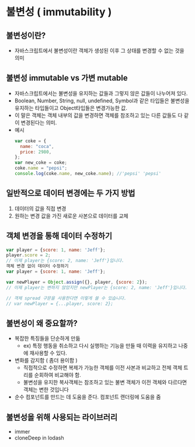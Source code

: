 # 불변성 ( immutability )

## 불변성이란?

- 자바스크립트에서 불변성이란 객체가 생성된 이후 그 상태를 변경할 수 없는 것을 의미

## 불변성 immutable vs 가변 mutable

- 자바스크립트에서는 불변성을 유지하는 값들과 그렇지 않은 값들이 나누어져 있다.
- Boolean, Number, String, null, undefined, Symbol과 같은 타입들은 불변성을 유지하는 타입들이고 Object타입들은 변경가능한 값.
- 이 말은 객체는 객체 내부의 값을 변경하면 객체를 참조하고 있는 다른 값들도 다 같이 변경된다는 의미.
- 예시
  ```js
  var coke = {
    name: "coca",
    price: 2980,
  };
  var new_coke = coke;
  coke.name = "pepsi";
  console.log(coke.name, new_coke.name); //'pepsi' 'pepsi'
  ```

## 일반적으로 데이터 변경에는 두 가지 방법

1. 데이터의 값을 직접 변경
2. 원하는 변경 값을 가진 새로운 사본으로 데이터를 교체

## 객체 변경을 통해 데이터 수정하기

```js
var player = {score: 1, name: 'Jeff'};
player.score = 2;
// 이제 player는 {score: 2, name: 'Jeff'}입니다.
객체 변경 없이 데이터 수정하기
var player = {score: 1, name: 'Jeff'};

var newPlayer = Object.assign({}, player, {score: 2});
// 이제 player는 변하지 않았지만 newPlayer는 {score: 2, name: 'Jeff'}입니다.

// 객체 spread 구문을 사용한다면 이렇게 쓸 수 있습니다.
// var newPlayer = {...player, score: 2};
```

## 불변성이 왜 중요할까?

- 복잡한 특징들을 단순하게 만듦
  - ex) 특정 행동을 취소하고 다시 실행하는 기능을 만들 때 이력을 유지하고 나중에 재사용할 수 있다.
- 변화를 감지함 ( 좀더 용이함 )
  - 직접적으로 수정하면 복제가 가능한 객체를 이전 사본과 비교하고 전체 객체 트리를 순회하여 비교해야 함.
  - 불변성을 유지한 복사객체는 참조하고 있는 불변 객체가 이전 객체와 다르다면 객체는 변한 것입니다
- 순수 컴포넌트를 만드는 데 도움을 준다. 컴포넌트 랜더링에 도움을 줌

## 불변성을 위해 사용되는 라이브러리

- immer
- cloneDeep in lodash
